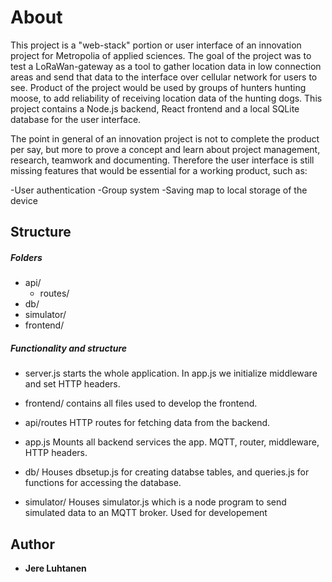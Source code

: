 # About
This project is a "web-stack" portion or user interface of an innovation project for Metropolia of applied sciences.
The goal of the project was to test a LoRaWan-gateway as a tool to gather location data in low connection areas and send that data to the interface over cellular network for users to see. Product of the project would be used by groups of hunters hunting moose, to add reliability of receiving location data of the hunting dogs. This project contains a Node.js backend, React frontend and a local SQLite database for the user interface. 

The point in general of an innovation project is not to complete the product per say, but more to prove a concept and learn about project management, research, teamwork and documenting. Therefore the user interface is still missing features that would be essential for a working product, such as:

-User authentication
-Group system
-Saving map to local storage of the device



## Structure

##### Folders

- api/
    - routes/
- db/
- simulator/
- frontend/

##### Functionality and structure

- server.js 
starts the whole application. In app.js we initialize middleware and set HTTP headers. 

- frontend/ 
contains all files used to develop the frontend.

- api/routes
HTTP routes for fetching data from the backend.

- app.js
Mounts all backend services the app. MQTT, router, middleware, HTTP headers.

- db/
Houses dbsetup.js for creating databse tables, and queries.js for functions for accessing the database. 

- simulator/
Houses simulator.js which is a node program to send simulated data to an MQTT broker. Used for developement



## Author

* **Jere Luhtanen**
